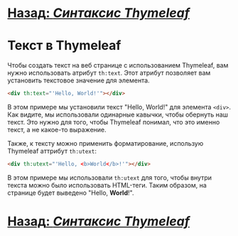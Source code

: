 # [**Назад**: *Синтаксис Thymeleaf*](../features/thymeleaf-syntax.md)

# Текст в Thymeleaf

Чтобы создать текст на веб странице с использованием Thymeleaf, вам нужно использовать атрибут `th:text`. Этот атрибут позволяет вам установить текстовое значение для элемента.

```html
<div th:text="'Hello, World!'"></div>
```

В этом примере мы установили текст "Hello, World!" для элемента `<div>`. Как видите, мы использовали одинарные кавычки, чтобы обернуть наш текст. Это нужно для того, чтобы Thymeleaf понимал, что это именно текст, а не какое-то выражение.

Также, к тексту можно применить форматирование, использую Thymeleaf аттрибут `th:utext`:

```html
<div th:utext="'Hello, <b>World</b>!'"></div>
```

В этом примере мы использовали `th:utext` для того, чтобы внутри текста можно было использовать HTML-теги. Таким образом, на странице будет выведено "Hello, **World**!".

# [**Назад**: *Синтаксис Thymeleaf*](../features/thymeleaf-syntax.md)
